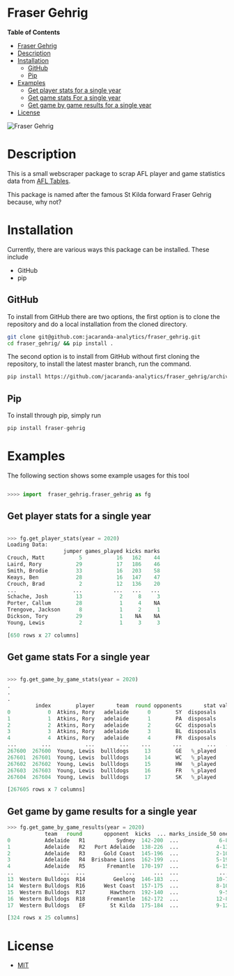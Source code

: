 Fraser Gehrig 
==================

<!-- markdown-toc start - Don't edit this section. Run M-x markdown-toc-refresh-toc -->
**Table of Contents**

- [Fraser Gehrig ](#fraser-gehrig)
- [Description](#description)
- [Installation](#installation)
    - [GitHub](#github)
    - [Pip](#pip)
- [Examples](#examples)
    - [Get player stats for a single year](#get--player-stats-for-a-single-year)
    - [Get game stats For a single year](#get-game-stats-for-a-single-year)
    - [Get game by game results for a single year](#get--game-by-game-results-for-a-single-year)
- [License](#license)

<!-- markdown-toc end -->

![Fraser Gehrig](https://i.ytimg.com/vi/fvE6R92tTG0/sddefault.jpg)

# Description 

This is a small webscraper package to scrap AFL player and game statistics data from [AFL Tables](https://afltables.com/afl/afl_index.html). 

This package is named after the famous St Kilda forward Fraser Gehrig because, why not? 


# Installation 

Currently, there are various ways this package can be installed. 
These include 

- GitHub 
- pip

## GitHub 

To install from GitHub there are two options, 
the first option is to clone the repository and do a local installation from the cloned directory. 

```sh
git clone git@github.com:jacaranda-analytics/fraser_gehrig.git
cd fraser_gehrig/ && pip install . 
```

The second option is to install from GitHub without first cloning the repository, 
to install the latest master branch, run the command. 

```sh
pip install https://github.com/jacaranda-analytics/fraser_gehrig/archive/master.zip
```

## Pip 

To install through pip, simply run 

```python 
pip install fraser-gehrig
```


# Examples 

The following section shows some example usages for this tool 

```python 

>>>> import  fraser_gehrig.fraser_gehrig as fg 

```

## Get player stats for a single year 


```python 

>>> fg.get_player_stats(year = 2020)
Loading Data:
                  jumper games_played kicks marks
Crouch, Matt           5           16   162    44
Laird, Rory           29           17   186    46
Smith, Brodie         33           16   203    58
Keays, Ben            28           16   147    47
Crouch, Brad           2           12   136    20
...                  ...          ...   ...   ...
Schache, Josh         13            2     8     3
Porter, Callum        28            1     4    NA
Trengove, Jackson      8            1     2     1
Dickson, Tory         29            1    NA    NA
Young, Lewis           2            1     3     3

[650 rows x 27 columns]

```

## Get game stats For a single year 


```python 
 
>>> fg.get_game_by_game_stats(year = 2020)
.
.
.
         index        player       team  round opponents       stat value
0            0  Atkins, Rory   adelaide      0        SY  disposals    14
1            1  Atkins, Rory   adelaide      1        PA  disposals    10
2            2  Atkins, Rory   adelaide      2        GC  disposals     3
3            3  Atkins, Rory   adelaide      3        BL  disposals    NA
4            4  Atkins, Rory   adelaide      4        FR  disposals    NA
...        ...           ...        ...    ...       ...        ...   ...
267600  267600  Young, Lewis  bullldogs     13        GE   %_played    NA
267601  267601  Young, Lewis  bullldogs     14        WC   %_played    NA
267602  267602  Young, Lewis  bullldogs     15        HW   %_played    NA
267603  267603  Young, Lewis  bullldogs     16        FR   %_played    NA
267604  267604  Young, Lewis  bullldogs     17        SK   %_played    NA

[267605 rows x 7 columns]


```

## Get game by game results for a single year


```python 
>>> fg.get_game_by_game_results(year = 2020)
            team   round       opponent  kicks  ... marks_inside_50 one_percenters bounces goal_assist
0           Adelaide   R1          Sydney  142-200  ...             6-8          38-47     7-0         7-7
1           Adelaide   R2   Port Adelaide  138-226  ...            4-13          41-45      NA         5-9
2           Adelaide   R3      Gold Coast  145-196  ...            2-10          33-36     2-4         2-7
3           Adelaide   R4  Brisbane Lions  162-199  ...            5-19          34-42     1-3         5-9
4           Adelaide   R5       Fremantle  170-197  ...            6-15          32-29     2-6         2-7
..               ...  ...             ...      ...  ...             ...            ...     ...         ...
13  Western Bulldogs  R14         Geelong  146-183  ...            10-7          49-40     1-5         7-7
14  Western Bulldogs  R16      West Coast  157-175  ...            8-10          38-35     1-4         3-7
15  Western Bulldogs  R17        Hawthorn  192-140  ...             9-5          61-50     0-1         9-4
16  Western Bulldogs  R18       Fremantle  162-172  ...            12-8          55-31     6-3         8-5
17  Western Bulldogs   EF        St Kilda  175-184  ...            9-12          48-44     3-6         4-7

[324 rows x 25 columns]
```


# License 

- [MIT](LICENCE.md)






